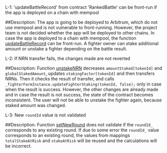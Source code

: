 L-1: 'updateBattleRecord' from contract 'RankedBattle' can be front-run if the app is deployed on a chain with mempool

##Description:
The app is going to be deployed to Arbitrum, which do not use mempool and is not vulnerable to front-running. However, the project team is not decided whether the app will be deployed to other chains. In case the app is deployed to a chain with mempool, the function [updateBattleRecord](https://github.com/code-423n4/2024-02-ai-arena/blob/cd1a0e6d1b40168657d1aaee8223dc050e15f8cc/src/RankedBattle.sol#L322) can be front-run. A fighter owner can stake additional amount or unstake a fighter depending on the battle result.

L-2: If NRN transfer fails, the changes made are not reverted

##Description:
Function [unstakeNRN](https://github.com/code-423n4/2024-02-ai-arena/blob/cd1a0e6d1b40168657d1aaee8223dc050e15f8cc/src/RankedBattle.sol#L270) decreases `amountStaked[tokenId]` and `globalStakedAmount`, updates `stakingFactor[tokenId]` and then transfers NRNs. Then it checks the result of transfer, and calls `_fighterFarmInstance.updateFighterStaking(tokenId, false);` only in case when the result is success. However, the other changes are already made and in case the result is not success, the state of the contract becomes inconsistent. The user will not be able to unstake the fighter again, because staked amount was changed.

L-3: New `roundId` value is not validated

##Description:
Function [setNewRound](https://github.com/code-423n4/2024-02-ai-arena/blob/cd1a0e6d1b40168657d1aaee8223dc050e15f8cc/src/StakeAtRisk.sol#L78) does not validate if the `roundId_` corresponds to any existing round. If due to some error the `roundId_` value corresponds to an existing round, the values from mappings `totalStakeAtRisk` and `stakeAtRisk` will be reused and the calculations will be incorrect.